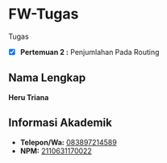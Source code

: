 # FW-Tugas

Tugas

- [x] **Pertemuan 2 :** Penjumlahan Pada Routing

## Nama Lengkap
**Heru Triana**

## Informasi Akademik
- **Telepon/Wa:** [083897214589](https://wa.me/6283897214589)
- **NPM:** [2110631170022](https://mail.google.com/mail/u/0/?fs=1&to=2110631170022@student.unsika.ac.id&su=Hello+World&body=Hello+Heru&tf=cm)
